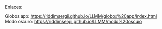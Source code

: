 Enlaces:

Globos app: https://riddimsergii.github.io/LLMM/globos%20app/index.html 
Modo oscuro: https://riddimsergii.github.io/LLMM/modo%20oscuro
